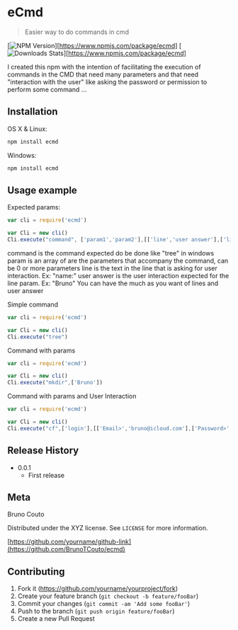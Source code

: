# eCmd
> Easier way to do commands in cmd

[![NPM Version][npm-image]][https://www.npmjs.com/package/ecmd]
[![Downloads Stats][npm-downloads]][https://www.npmjs.com/package/ecmd]

I created this npm with the intention of facilitating the execution of commands in the CMD that need many parameters and that need "interaction with the user" like asking the password or permission to perform some command ...

<!-- ![](header.png) -->

## Installation

OS X & Linux:

```sh
npm install ecmd
```

Windows:

```sh
npm install ecmd
```

## Usage example

Expected params:
```js
var cli = require('ecmd')

var Cli = new cli()
Cli.execute("command", ['param1','param2'],[['line','user answer'],['line','user answer']])
```
command is the command expected do be done like "tree" in windows
param is an array of are the parameters that accompany the command, can be 0 or more parameters
line is the text in the line that is asking for user interaction. Ex: "name:"
user answer is the user interaction expected for the line param. Ex: "Bruno"
You can have the much as you want of lines and user answer

Simple command
```js
var cli = require('ecmd')

var Cli = new cli()
Cli.execute("tree")
```

Command with params
```js
var cli = require('ecmd')

var Cli = new cli()
Cli.execute("mkdir",['Bruno'])
```


Command with params and User Interaction
```js
var cli = require('ecmd')

var Cli = new cli()
Cli.execute("cf",['login'],[['Email>','bruno@icloud.com'],['Password>','Passw0rd']])
```

<!-- ## Development setup

Describe how to install all development dependencies and how to run an automated test-suite of some kind. Potentially do this for multiple platforms.

```sh
make install
npm test
``` -->

## Release History

<!-- * 0.2.1
    * CHANGE: Update docs (module code remains unchanged)
* 0.2.0
    * CHANGE: Remove `setDefaultXYZ()`
    * ADD: Add `init()`
* 0.1.1
    * FIX: Crash when calling `baz()` (Thanks @GenerousContributorName!)
* 0.1.0
    * The first proper release
    * CHANGE: Rename `foo()` to `bar()` -->
* 0.0.1
    * First release

## Meta

Bruno Couto

Distributed under the XYZ license. See ``LICENSE`` for more information.

[https://github.com/yourname/github-link](https://github.com/BrunoTCouto/ecmd)

## Contributing

1. Fork it (<https://github.com/yourname/yourproject/fork>)
2. Create your feature branch (`git checkout -b feature/fooBar`)
3. Commit your changes (`git commit -am 'Add some fooBar'`)
4. Push to the branch (`git push origin feature/fooBar`)
5. Create a new Pull Request

<!-- Markdown link & img dfn's -->
[npm-image]: https://img.shields.io/npm/v/datadog-metrics.svg?style=flat-square
[npm-url]: https://npmjs.org/package/datadog-metrics
[npm-downloads]: https://img.shields.io/npm/dm/datadog-metrics.svg?style=flat-square
<!-- [wiki]: https://github.com/yourname/yourproject/wiki -->
